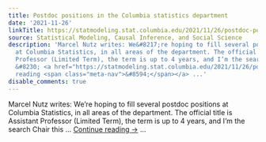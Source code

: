 ```yaml
---
title: Postdoc positions in the Columbia statistics department
date: '2021-11-26'
linkTitle: https://statmodeling.stat.columbia.edu/2021/11/26/postdoc-positions-in-the-columbia-statistics-department/
source: Statistical Modeling, Causal Inference, and Social Science
description: 'Marcel Nutz writes: We&#8217;re hoping to fill several postdoc positions
  at Columbia Statistics, in all areas of the department. The official title is Assistant
  Professor (Limited Term), the term is up to 4 years, and I’m the search Chair this
  &#8230; <a href="https://statmodeling.stat.columbia.edu/2021/11/26/postdoc-positions-in-the-columbia-statistics-department/">Continue
  reading <span class="meta-nav">&#8594;</span></a> ...'
disable_comments: true
---
```

Marcel Nutz writes: We&#8217;re hoping to fill several postdoc positions at Columbia Statistics, in all areas of the department. The official title is Assistant Professor (Limited Term), the term is up to 4 years, and I’m the search Chair this &#8230; <a href="https://statmodeling.stat.columbia.edu/2021/11/26/postdoc-positions-in-the-columbia-statistics-department/">Continue reading <span class="meta-nav">&#8594;</span></a> ...